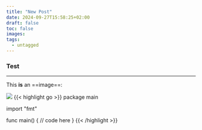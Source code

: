 ```yaml
---
title: "New Post"
date: 2024-09-27T15:58:25+02:00
draft: false
toc: false
images:
tags:
  - untagged
---
```


### Test
___
This **is** an ==image==:

![](/img/green_cube.png)
{{< highlight go >}}
package main

import "fmt"

func main() {
    // code here
}
{{< /highlight >}}


